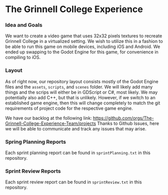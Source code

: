 # The Grinnell College Experience

### Idea and Goals
We want to create a video game that uses 32x32 pixels textures to recreate Grinnell College in a virtualized setting. We wish to utilize this in a fashion to be able to run this game on mobile devices, including iOS and Android. We ended up swapping to the Godot Engine for this game, for convenience in compiling to iOS.

### Layout
As of right now, our repository layout consists mostly of the Godot Engine files and the `assets`, `scripts`, and `scenes` folder. We will likely add many things and the scrips will either be in GDScript or C#, most likely. We may potentially also add C++, but that is unlikely. However, if we switch to an established game engine, then this will change completely to match the git requirements of project code for the respective game engine.

We have our backlog at the following link: https://github.com/orgs/The-Grinnell-College-Experience-Team/projects
Thanks to Github Issues, here we will be able to communicate and track any issues that may arise.

### Spring Planning Reports
Each sprint planning report can be found in `sprintPlanning.txt` in this repository.

### Sprint Review Reports
Each sprint review report can be found in `sprintReview.txt` in this repository.
